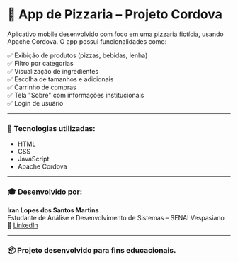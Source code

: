 # 🍕 App de Pizzaria – Projeto Cordova

Aplicativo mobile desenvolvido com foco em uma pizzaria fictícia, usando Apache Cordova. O app possui funcionalidades como:

✅ Exibição de produtos (pizzas, bebidas, lenha)  
✅ Filtro por categorias  
✅ Visualização de ingredientes  
✅ Escolha de tamanhos e adicionais  
✅ Carrinho de compras  
✅ Tela "Sobre" com informações institucionais  
✅ Login de usuário

---

### 🧰 Tecnologias utilizadas:
- HTML
- CSS
- JavaScript  
- Apache Cordova

---

### 🎓 Desenvolvido por:
**Iran Lopes dos Santos Martins**  
Estudante de Análise e Desenvolvimento de Sistemas – SENAI Vespasiano  
🔗 [LinkedIn](https://www.linkedin.com/in/iran-lopes-dos-santos)

---

### 📦 Projeto desenvolvido para fins educacionais.
